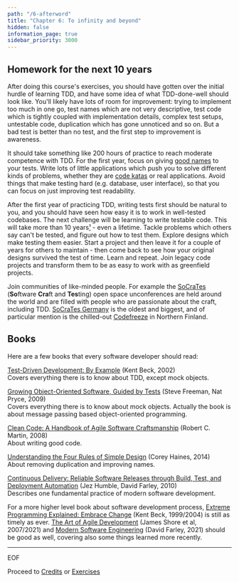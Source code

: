 ```yaml
---
path: "/6-afterword"
title: "Chapter 6: To infinity and beyond"
hidden: false
information_page: true
sidebar_priority: 3000
---
```


## Homework for the next 10 years

After doing this course's exercises, you should have gotten over the initial hurdle of learning TDD, and have some idea of what TDD-done-well should look like. You'll likely have lots of room for improvement: trying to implement too much in one go, test names which are not very descriptive, test code which is tightly coupled with implementation details, complex test setups, untestable code, duplication which has gone unnoticed and so on. But a bad test is better than no test, and the first step to improvement is awareness.

It should take something like 200 hours of practice to reach moderate competence with TDD. For the first year, focus on giving [good names](/1-tdd#test-names-should-be-sentences) to your tests. Write lots of little applications which push you to solve different kinds of problems, whether they are [code katas](https://kata-log.rocks/) or real applications. Avoid things that make testing hard (e.g. database, user interface), so that you can focus on just improving test readability.

After the first year of practicing TDD, writing tests first should be natural to you, and you should have seen how easy it is to work in well-tested codebases. The next challenge will be learning to write testable code. This will take more than 10 years[¹](https://norvig.com/21-days.html) - even a lifetime. Tackle problems which others say can't be tested, and figure out how to test them. Explore designs which make testing them easier. Start a project and then leave it for a couple of years for others to maintain - then come back to see how your original designs survived the test of time. Learn and repeat. Join legacy code projects and transform them to be as easy to work with as greenfield projects.

Join communities of like-minded people. For example the [SoCraTes](https://www.socrates-conference.de/home#conferences) (**So**ftware **Cra**ft and **Tes**ting) open space unconferences are held around the world and are filled with people who are passionate about the craft, including TDD. [SoCraTes Germany](https://www.socrates-conference.de/) is the oldest and biggest, and of particular mention is the chilled-out [Codefreeze](https://codefreeze.fi/) in Northern Finland.


## Books

Here are a few books that every software developer should read:

[Test-Driven Development: By Example](https://www.amazon.com/Test-Driven-Development-Kent-Beck/dp/0321146530) (Kent Beck, 2002)<br>
Covers everything there is to know about TDD, except mock objects.

[Growing Object-Oriented Software, Guided by Tests](https://www.amazon.com/Growing-Object-Oriented-Software-Guided-Tests/dp/0321503627) (Steve Freeman, Nat Pryce, 2009)<br>
Covers everything there is to know about mock objects. Actually the book is about message passing based object-oriented programming.

[Clean Code: A Handbook of Agile Software Craftsmanship](https://www.amazon.com/Clean-Code-Handbook-Software-Craftsmanship/dp/0132350882) (Robert C. Martin, 2008)<br>
About writing good code.

[Understanding the Four Rules of Simple Design](https://leanpub.com/4rulesofsimpledesign) (Corey Haines, 2014)<br>
About removing duplication and improving names.

[Continuous Delivery: Reliable Software Releases through Build, Test, and Deployment Automation](https://www.amazon.com/Continuous-Delivery-Deployment-Automation-Addison-Wesley/dp/0321601912) (Jez Humble, David Farley, 2010)<br>
Describes one fundamental practice of modern software development.

For a more higher level book about software development process, [Extreme Programming Explained: Embrace Change](https://www.amazon.com/Extreme-Programming-Explained-Embrace-Change/dp/0321278658) (Kent Beck, 1999/2004) is still as timely as ever. [The Art of Agile Development](https://www.amazon.com/Art-Agile-Development-James-Shore/dp/1492080691) (James Shore et al, 2007/2021) and [Modern Software Engineering](https://www.amazon.com/Modern-Software-Engineering-Discipline-Development/dp/0137314914) (David Farley, 2021) should be good as well, covering also some things learned more recently.

<hr>

EOF

Proceed to [Credits](/credits) or [Exercises](/exercises)
